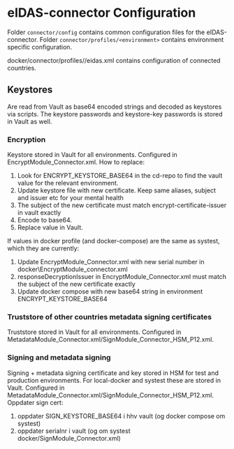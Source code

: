 # eIDAS-connector Configuration

Folder `connector/config` contains common configuration files for the eIDAS-connector.
Folder `connector/profiles/<environment>` contains environment specific configuration.

docker/connector/profiles/<environment>/eidas.xml contains configuration of connected countries.

## Keystores
Are read from Vault as base64 encoded strings and decoded as keystores via scripts. 
The keystore passwords and keystore-key passwords is stored in Vault as well.

### Encryption
Keystore stored in Vault for all environments.
Configured in EncryptModule_Connector.xml.
How to replace:
1. Look for ENCRYPT_KEYSTORE_BASE64 in the cd-repo to find the vault value for the relevant environment.
2. Update keystore file with new certificate. Keep same aliases, subject and issuer etc for your mental health
3. The subject of the new certificate must match encrypt-certificate-issuer in vault exactly
4. Encode to base64.
5. Replace value in Vault.

If values in docker profile (and docker-compose) are the same as systest, which they are currently:
1. Update EncryptModule_Connector.xml with new serial number in docker\EncryptModule_connector.xml
2. responseDecryptionIssuer in EncryptModule_Connector.xml must match the subject of the new certificate exactly 
3. Update docker compose with new base64 string in environment ENCRYPT_KEYSTORE_BASE64

### Truststore of other countries metadata signing certificates
Truststore stored in Vault for all environments.
Configured in MetadataModule_Connector.xml/SignModule_Connector_HSM_P12.xml.

### Signing and metadata signing
Signing + metadata signing certificate and key stored in HSM for test and production environments. For local-docker and systest these are stored in Vault.
Configured in MetadataModule_Connector.xml/SignModule_Connector_HSM_P12.xml.
Oppdater sign cert:
1. oppdater SIGN_KEYSTORE_BASE64 i hhv vault (og docker compose om systest)
2. oppdater serialnr i vault (og om systest docker/SignModule_Connector.xml)
